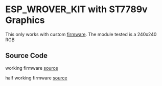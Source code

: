 # ESP_WROVER_KIT with ST7789v Graphics

This only works with custom [firmware](https://github.com/alberk8/nanoFramework-GraphicsST7789v/tree/main/Firmware).
The module tested is a 240x240 RGB 

## Source Code
working firmware [source](https://github.com/alberk8/nf-interpreter-a)

half working firmware [source](https://github.com/alberk8/nf-interpreter-a/tree/firmware-nanoCLR_1)
